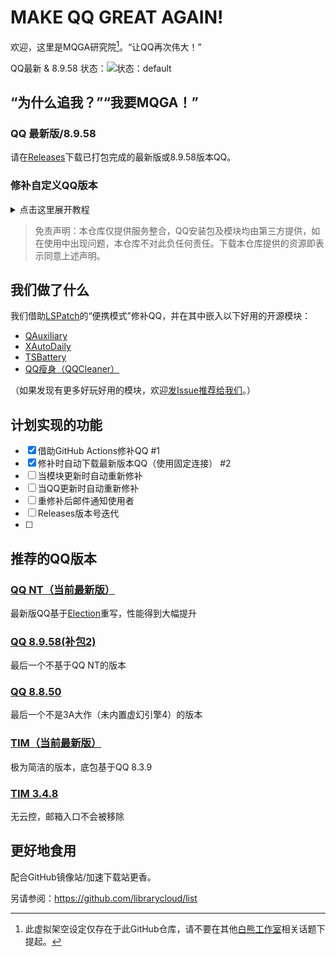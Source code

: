 # MAKE QQ GREAT AGAIN!

欢迎，这里是MQGA研究院[^1]。“让QQ再次伟大！”

[^1]: 此虚拟架空设定仅存在于此GitHub仓库，请不要在其他[白熊工作室](http://www.HK256.top)相关话题下提起。

QQ最新 & 8.9.58 状态：![状态：default](https://github.com/Hakuin123/MQGA/actions/workflows/default.yml/badge.svg)

## “为什么追我？”“我要MQGA！”

### QQ 最新版/8.9.58
请在[Releases](https://github.com/Hakuin123/MQGA/releases)下载已打包完成的最新版或8.9.58版本QQ。

### 修补自定义QQ版本
<details><summary>点击这里展开教程</summary>
<p>

1. [登录GitHub](https://github.com/signin)，然后[Fork](https://github.com/Hakuin123/MQGA/fork)此仓库
2. 在**你自己fork后的仓库**（带有你自己的用户名）页面顶部点击`Actions`
3. （点开`All workflows`后）点击`Custom`
4. 点击蓝色`#DDF4FF`横幅`This workflow has a workflow_dispatch event trigger.`右边的`Run workflow`
5. 在弹出的窗口内填写下列内容：
  - **自定义版本号**  输入你所自定义的QQ版本（仅作名称标识作用，是否正确填写对于实际修补无影响）
  - **指定下载链接**  输入QQ/TIM安装包直链
  - **模块版本通道**  选择使用正式版（default）还是测试版（CI）的模块
6. 填写完成后点击绿色`#1F883D`的`Run workflow`并刷新页面，等待新增的工作流`Custom`的图标由黄色`#DBAB0A`变为绿色`#1F883D`，点开这个~~刚冒出来的花里胡哨变色的~~`Custom`
7. 在`Artifacts`找到修补完成的.apk文件，点击以下载（未登录状态下无法下载）

> 若Actions执行失败（状态为红色`#D1242F`），请自行检查输入的链接是否为直链，也就是说输入的链接在浏览器打开后能够自动下载安装包。可百度自行获取直链。

</p>
</details>

> 免责声明：本仓库仅提供服务整合，QQ安装包及模块均由第三方提供，如在使用中出现问题，本仓库不对此负任何责任。下载本仓库提供的资源即表示同意上述声明。

## 我们做了什么

我们借助[LSPatch](https://github.com/LSPosed/LSPatch)的“便携模式”修补QQ，并在其中嵌入以下好用的开源模块：

- [QAuxiliary](https://github.com/cinit/QAuxiliary)
- [XAutoDaily](https://github.com/LuckyPray/XAutoDaily)
- [TSBattery](https://github.com/fankes/TSBattery)
- [QQ瘦身（QQCleaner）](https://github.com/KitsunePie/QQCleaner)

（如果发现有更多好玩好用的模块，欢迎[发Issue推荐给我们](https://github.com/Hakuin123/MQGA/issues/new)。）

## 计划实现的功能

- [x] 借助GitHub Actions修补QQ #1
- [x] 修补时自动下载最新版本QQ（使用固定连接） #2
- [ ] 当模块更新时自动重新修补
- [ ] 当QQ更新时自动重新修补
- [ ] 重修补后邮件通知使用者
- [ ] Releases版本号迭代
- [ ] 


## 推荐的QQ版本

### [QQ NT（当前最新版）](https://im.qq.com/index/#downloadAnchor)
最新版QQ基于[Election](https://www.electronjs.org/zh/)重写，性能得到大幅提升

### [QQ 8.9.58(补包2)](https://downv6.qq.com/qqweb/QQ_1/android_apk/Android_8.9.58_64_HB2.apk)
最后一个不基于QQ NT的版本

### [QQ 8.8.50](https://dldir1.qq.com/qqfile/qq/expcenter/1458/28d2b3f249db11ec819ad00d4e61d76c/qq_8.8.50.6735_rb4227cab_v2324_release.apk)
最后一个不是3A大作（未内置虚幻引擎4）的版本

### [TIM（当前最新版）](https://office.qq.com/download.html)
极为简洁的版本，底包基于QQ 8.3.9

### [TIM 3.4.8]()
无云控，邮箱入口不会被移除

## 更好地食用

配合GitHub镜像站/加速下载站更香。

另请参阅：https://github.com/librarycloud/list
